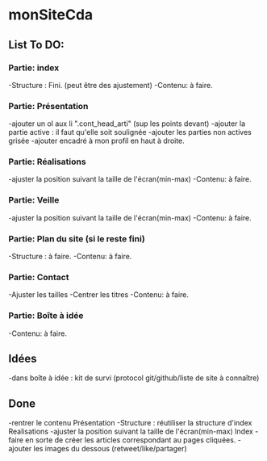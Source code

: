 # monSiteCda
## List To DO:

### Partie: index
-Structure : Fini. (peut être des ajustement)
-Contenu: à faire.

### Partie: Présentation

-ajouter un ol aux li ".cont_head_arti" (sup les points devant)
-ajouter la partie active : il faut qu'elle soit soulignée
-ajouter les parties non actives grisée
-ajouter encadré à mon profil en haut à droite.

### Partie: Réalisations
-ajuster la position suivant la taille de l'écran(min-max)
-Contenu: à faire.

### Partie: Veille
-ajuster la position suivant la taille de l'écran(min-max)
-Contenu: à faire.

### Partie: Plan du site (si le reste fini)
-Structure : à faire.
-Contenu: à faire.

### Partie: Contact
-Ajuster les tailles
-Centrer les titres
-Contenu: à faire.

### Partie: Boîte à idée

-Contenu: à faire.

## Idées

-dans boîte à idée : kit de survi (protocol git/github/liste de site à connaître)

## Done
-rentrer le contenu Présentation
-Structure : réutiliser la structure d'index Realisations
-ajuster la position suivant la taille de l'écran(min-max) Index
-faire en sorte de créer les articles correspondant au pages cliquées.
-ajouter les images du dessous (retweet/like/partager)